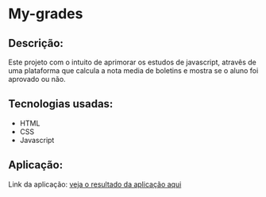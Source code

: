 # My-grades

## Descrição:
Este projeto com o intuito de aprimorar os estudos de javascript, atravês de uma plataforma que calcula a nota media de boletins e mostra se o aluno foi aprovado ou não.

## Tecnologias usadas:

* HTML
* CSS
* Javascript

## Aplicação:

Link da aplicação: [veja o resultado da aplicação aqui](https://app.netlify.com/sites/youthful-aryabhata-99968a)
